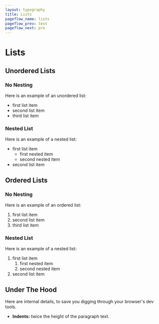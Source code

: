 ```yaml
---
layout: typography
title: Lists
pageflow_name: lists
pageflow_prev: text
pageflow_next: pre
---
```


# Lists

## Unordered Lists

### No Nesting

Here is an example of an unordered list:

* first list item
* second list item
* third list item

### Nested List

Here is an example of a nested list:

* first list item
  * first nested item
  * second nested item
* second list item

## Ordered Lists

### No Nesting

Here is an example of an ordered list:

1. first list item
1. second list item
1. third list item

### Nested List

Here is an example of a nested list:

1. first list item
   1. first nested item
   1. second nested item
1. second list item

## Under The Hood

Here are internal details, to save you digging through your browser's dev tools.

* __Indents:__ twice the height of the paragraph text.